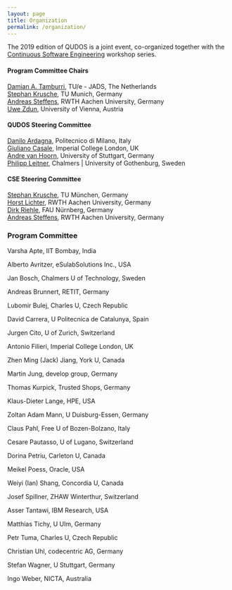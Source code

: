 ```yaml
---
layout: page
title: Organization
permalink: /organization/
---
```


The 2019 edition of QUDOS is a joint event, co-organized together with the [Continuous Software Engineering](https://cse2019.swc-rwth.de/) workshop series. 

#### Program Committee Chairs

[Damian A. Tamburri](https://www.linkedin.com/in/maelstrom/?originalSubdomain=nl), TU/e - JADS, The Netherlands  
[Stephan Krusche](https://www1.in.tum.de/lehrstuhl_1/index.php/people/362-stephan-krusche), TU Munich, Germany  
[Andreas Steffens](https://www.swc.rwth-aachen.de/teammember/andreas-steffens/), RWTH Aachen University, Germany  
[Uwe Zdun](https://cs.univie.ac.at/Uwe.Zdun/), University of Vienna, Austria 

#### QUDOS Steering Committee

[Danilo Ardagna](http://ardagna.faculty.polimi.it/), Politecnico di Milano, Italy  
[Giuliano Casale](http://wp.doc.ic.ac.uk/gcasale/), Imperial College London, UK  
[Andre van Hoorn](https://www.iste.uni-stuttgart.de/institute/team/van-Hoorn/), University of Stuttgart, Germany  
[Philipp Leitner](http://www.chalmers.se/en/staff/Pages/philipp-leitner.aspx), Chalmers | University of Gothenburg, Sweden

#### CSE Steering Committee

[Stephan Krusche](https://www1.in.tum.de/lehrstuhl_1/index.php/people/362-stephan-krusche), TU München, Germany  
[Horst Lichter](https://www.swc.rwth-aachen.de/teammember/horst-lichter/), RWTH Aachen University, Germany  
[Dirk Riehle](https://osr.cs.fau.de/people/riehle-dirk/), FAU Nürnberg, Germany  
[Andreas Steffens](https://www.swc.rwth-aachen.de/teammember/andreas-steffens/), RWTH Aachen University, Germany

### Program Committee

Varsha Apte, IIT Bombay, India

Alberto Avritzer, eSulabSolutions Inc., USA

Jan Bosch, Chalmers U of Technology, Sweden

Andreas Brunnert, RETIT, Germany

Lubomir Bulej, Charles U, Czech Republic

David Carrera, U Politecnica de Catalunya, Spain

Jurgen Cito, U of Zurich, Switzerland

Antonio Filieri, Imperial College London, UK

Zhen Ming (Jack) Jiang, York U, Canada

Martin Jung, develop group, Germany

Thomas Kurpick, Trusted Shops, Germany

Klaus-Dieter Lange, HPE, USA

Zoltan Adam Mann, U Duisburg-Essen, Germany

Claus Pahl, Free U of Bozen-Bolzano, Italy

Cesare Pautasso, U of Lugano, Switzerland

Dorina Petriu, Carleton U, Canada

Meikel Poess, Oracle, USA

Weiyi (Ian) Shang, Concordia U, Canada

Josef Spillner, ZHAW Winterthur, Switzerland

Asser Tantawi, IBM Research, USA

Matthias Tichy, U Ulm, Germany

Petr Tuma, Charles U, Czech Republic

Christian Uhl, codecentric AG, Germany

Stefan Wagner, U Stuttgart, Germany

Ingo Weber, NICTA, Australia


